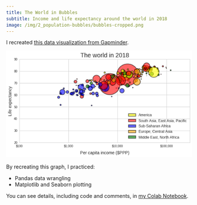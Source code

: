 ```yaml
---
title: The World in Bubbles
subtitle: Income and life expectancy around the world in 2018
image: /img/2_population-bubbles/bubbles-cropped.png
---
```


I recreated [ this data visualization from Gapminder](https://www.gapminder.org/downloads/updated-gapminder-world-poster-2015/).

![](/img/2_population-bubbles/bubbles.png)

By recreating this graph, I practiced:
- Pandas data wrangling
- Matplotlib and Seaborn plotting

You can see details, including code and comments, in [my Colab Notebook](https://colab.research.google.com/drive/1FZGiMct_TBBtg3h2B-gGe387nUfPqu8I).
